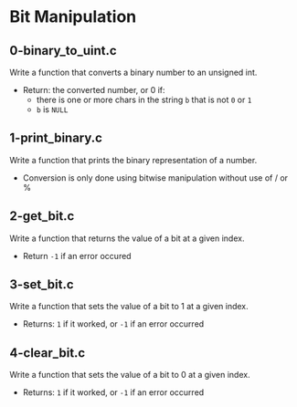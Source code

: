 # Bit Manipulation

## 0-binary_to_uint.c
Write a function that converts a binary number to an unsigned int.
- Return: the converted number, or 0 if:
	- there is one or more chars in the string `b` that is not `0` or `1`
	- `b` is `NULL`

## 1-print_binary.c
Write a function that prints the binary representation of a number.
- Conversion is only done using bitwise manipulation without use of / or %

## 2-get_bit.c
Write a function that returns the value of a bit at a given index.
- Return `-1` if an error occured

## 3-set_bit.c
Write a function that sets the value of a bit to 1 at a given index.
- Returns: `1` if it worked, or `-1` if an error occurred

## 4-clear_bit.c
Write a function that sets the value of a bit to 0 at a given index.
- Returns: `1` if it worked, or `-1` if an error occurred
